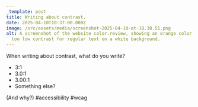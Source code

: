 ```yaml
---
_template: post
title: Writing about contrast.
date: 2025-04-10T10:37:00.000Z
image: /src/assets/media/screenshot-2025-04-10-at-10.38.51.png
alt: A screenshot of the website color.review, showing an orange color that's
  too low contrast for regular text on a white background.
---
```

When writing about contrast, what do you write?

- 3:1
- 3.0:1
- 3.00:1
- Something else?

(And why?)
#accessibility #wcag
